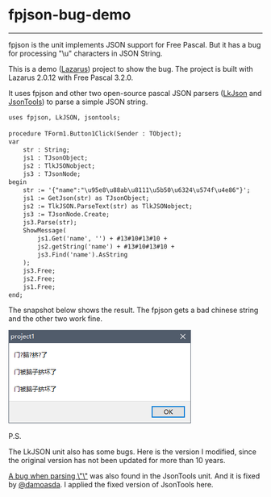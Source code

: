 # fpjson-bug-demo
---
fpjson is the unit implements JSON support for Free Pascal. But it has a bug for processing "\u" characters in JSON String.

This is a demo ([Lazarus](https://www.lazarus-ide.org/)) project to show the bug. The project is built with Lazarus 2.0.12 with Free Pascal 3.2.0.

It uses fpjson and other two open-source pascal JSON parsers ([LkJson](https://sourceforge.net/projects/lkjson/) and [JsonTools](https://www.getlazarus.org/json/)) to parse a simple JSON string.

    uses fpjson, LkJSON, jsontools;
    
    procedure TForm1.Button1Click(Sender : TObject);
    var
        str : String;
        js1 : TJsonObject;
        js2 : TlkJSONobject;
        js3 : TJsonNode;
    begin
        str := '{"name":"\u95e8\u88ab\u8111\u5b50\u6324\u574f\u4e86"}';
        js1 := GetJson(str) as TJsonObject;
        js2 := TlkJSON.ParseText(str) as TlkJSONobject;
        js3 := TJsonNode.Create;
        js3.Parse(str);
        ShowMessage(
            js1.Get('name', '') + #13#10#13#10 +
            js2.getString('name') + #13#10#13#10 +
            js3.Find('name').AsString
        );
        js3.Free;
        js2.Free;
        js1.Free;
    end;

The snapshot below shows the result. The fpjson gets a bad chinese string and the other two work fine.

![](https://raw.githubusercontent.com/shenmin/fpjson-bug-demo/master/demo.png)

P.S.

The LkJSON unit also has some bugs. Here is the version I modified, since the original version has not been updated for more than 10 years.

[A bug when parsing \\"\\"](https://github.com/sysrpl/JsonTools/issues/11) was also found in the JsonTools unit. And it is fixed by [@damoasda](https://github.com/damoasda/JsonTools/commit/cb047060060d00c8f8c233c399357122ec1c642f). I applied the fixed version of JsonTools here.
